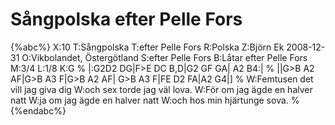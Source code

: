 # Sångpolska efter Pelle Fors

{%abc%}
X:10
T:Sångpolska
T:efter Pelle Fors
R:Polska
Z:Björn Ek 2008-12-31
O:Vikbolandet, Östergötland
S:efter Pelle Fors
B:Låtar efter Pelle Fors
M:3/4
L:1/8
K:G
%
|:G2D2 DG|F>E DC B,D|G2 GF GA| A2 B4:|
%
||G>B A2 AF|G>B A3 F|G>B A2 AF|
G>B A3 F|FE D2 FA|A2 G4|]
%
W:Femtusen det vill jag giva dig
W:och sex torde jag väl lova.
W:För om jag ägde en halver natt
W:ja om jag ägde en halver natt
W:och hos min hjärtunge sova.
%
{%endabc%}

